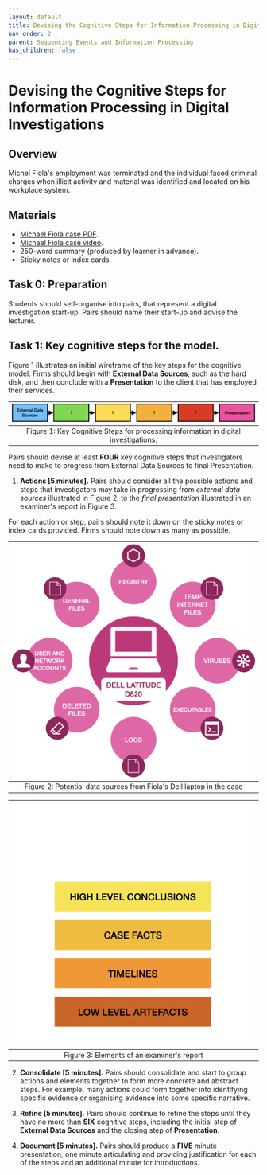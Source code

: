 ```yaml
---
layout: default
title: Devising the Cognitive Steps for Information Processing in Digital Investigations
nav_order: 2
parent: Sequencing Events and Information Processing
has_children: false
---
```


# Devising the Cognitive Steps for Information Processing in Digital Investigations

## Overview
Michel Fiola's employment was terminated and the individual faced criminal charges when illicit activity and material was identified and located on his workplace system.

## Materials
* [Michael Fiola case PDF](../resources/case.pdf).
* [Michael Fiola case video](../resources/fiola.m4v).
* 250-word summary (produced by learner in advance).
* Sticky notes or index cards.

## Task 0: Preparation
Students should self-organise into pairs, that represent a digital investigation start-up. Pairs should name their start-up and advise the lecturer.

## Task 1: Key cognitive steps for the model.

Figure 1 illustrates an initial wireframe of the key steps for the cognitive model. Firms should begin with **External Data Sources**, such as the hard disk, and then conclude with a **Presentation** to the client that has employed their services.

|![image](../resources/majorSteps.png)|
|:--:|
|Figure 1: Key Cognitive Steps for processing information in digital investigations. |

Pairs should devise at least **FOUR** key cognitive steps that investigators need to make to progress from External Data Sources to final Presentation.

1. **Actions [5 minutes].** Pairs should consider all the possible actions and steps that investigators may take in progressing from *external data sources* illustrated in Figure 2, to the *final presentation* illustrated in an examiner's report in Figure 3.

For each action or step, pairs should note it down on the sticky notes or index cards provided. Firms should note down as many as possible.

|![image](../resources/dataSources.png)|
|:--:|
|Figure 2: Potential data sources from Fiola's Dell laptop in the case |

|![image](../resources/presentation.png)|
|:--:|
|Figure 3: Elements of an examiner's report |

2. **Consolidate [5 minutes].** Pairs should consolidate and start to group actions and elements together to form more concrete and abstract steps. For example, many actions could form together into identifying specific evidence or organising evidence into some specific narrative.

3. **Refine [5 minutes].** Pairs should continue to refine the steps until they have no more than **SIX** cognitive steps, including the initial step of **External Data Sources** and the closing step of **Presentation**.

4. **Document [5 minutes].** Pairs should produce a **FIVE** minute presentation, one minute articulating and providing justification for each of the steps and an additional minute for introductions.
